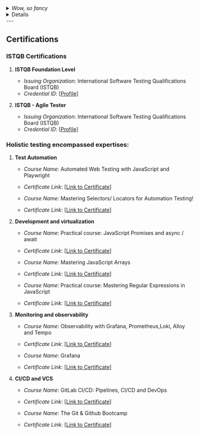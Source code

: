 
<details>
  <summary><i>Wow, so fancy</i></summary>
  <b>WOW, SO BOLD</b>
</details>

<details>
 
## Summary
As a Full Stack Software QA Engineer, my goal is to deliver early, shifted-left feedback on quality to ensure frequent and confident releases. I am committed to continuously enhancing my knowledge of modern development processes, understanding my team's needs, and applying testing activities in the context of agile development in the most efficient ways. This includes promoting early analysis of requirements, mitigating regression risks with test automation, and implementing thorough monitoring with clearly defined observability models in production.

To track my progress and completed milestones, I have compiled a list of key knowledge areas I have explored and the certifications I have acquired.
</details>
---

## Certifications

### ISTQB Certifications
1. **ISTQB Foundation Level**
   - *Issuing Organization*: International Software Testing Qualifications Board (ISTQB)
    - *Credential ID*: [[Profile](https://atsqa.org/certified-testers/profile/d82f4603cc2d4ee89da13b0202c00fde)]

2. **ISTQB - Agile Tester**
   - *Issuing Organization*: International Software Testing Qualifications Board (ISTQB)
   - *Credential ID*: [[Profile](https://atsqa.org/certified-testers/profile/d82f4603cc2d4ee89da13b0202c00fde)]

### Holistic testing encompassed expertises:

1. **Test Automation**
   - *Course Name*: Automated Web Testing with JavaScript and Playwright 
   - *Certificate Link*: [[Link to Certificate](https://www.udemy.com/certificate/UC-d3541f56-456d-44da-9139-83181b9375f3/)]
  
   - *Course Name*: Mastering Selectors/ Locators for Automation Testing!
   - *Certificate Link*: [[Link to Certificate](https://www.udemy.com/certificate/UC-df4d7b6c-5ee3-4030-9dcf-ec336365fefb/)]

2. **Development and virtualization**
   - *Course Name*: Practical course: JavaScript Promises and async / await
   - *Certificate Link*: [[Link to Certificate](https://www.udemy.com/certificate/UC-6c4496a2-fcf7-4cdc-b787-e08687f43423/)]
  
   - *Course Name*: Mastering JavaScript Arrays
   - *Certificate Link*: [[Link to Certificate](https://www.udemy.com/certificate/UC-88d1a1e1-2bce-4833-abe6-0279f3c3ff11/)]
  
   - *Course Name*: Practical course: Mastering Regular Expressions in JavaScript
   - *Certificate Link*: [[Link to Certificate](https://www.udemy.com/certificate/UC-5f47c03e-e157-4360-bf4b-2efba98860f3/)]

4. **Monitoring and observability**
   - *Course Name*: Observability with Grafana, Prometheus,Loki, Alloy and Tempo
   - *Certificate Link*: [[Link to Certificate](https://www.udemy.com/certificate/UC-51418f68-b546-4f55-a048-6c2d2c27a299/)]
  
   - *Course Name*: Grafana
   - *Certificate Link*: [[Link to Certificate](https://www.udemy.com/certificate/UC-0cb315aa-22c5-4bd5-9914-94c0a994d05f/)]

5. **CI/CD and VCS**
   - *Course Name*: GitLab CI/CD: Pipelines, CI/CD and DevOps
   - *Certificate Link*: [[Link to Certificate](https://www.udemy.com/certificate/UC-52197553-5c83-490b-b4e5-0233b410e770/)]
  
   - *Course Name*: The Git & Github Bootcamp
   - *Certificate Link*: [[Link to Certificate](https://www.udemy.com/certificate/UC-375570de-dc32-4321-872a-f9ab5b8b999a/)]
   

